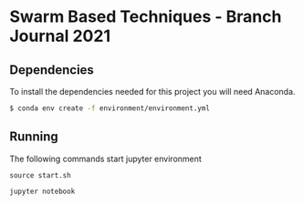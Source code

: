 Swarm Based Techniques - Branch Journal 2021
======================

Dependencies
------------

To install the dependencies needed for this project you will need Anaconda.

```bash
$ conda env create -f environment/environment.yml
```

Running
-------

The following commands start jupyter environment

```
source start.sh

jupyter notebook
```


